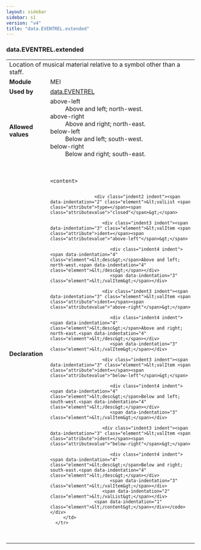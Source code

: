 ```yaml
---
layout: sidebar
sidebar: s1
version: "v4"
title: "data.EVENTREL.extended"
---
```

<div class="macroSpec">
   <h3 id="data.EVENTREL.extended">data.EVENTREL.extended</h3>
   <table class="wovenodd">
      <tr>
         <td colspan="2" class="wovenodd-col2">Location of musical material relative to a symbol other than a staff.</td>
      </tr>
      <tr>
         <td class="wovenodd-col1"><strong>Module</strong></td>
         <td class="wovenodd-col2">MEI</td>
      </tr>
      <tr>
         <td class="wovenodd-col1"><strong>Used by</strong></td>
         <td class="wovenodd-col2">
            <div class="parent"><a class="link_odd" href="{{ site.baseurl }}/{{ page.version }}/data-types/data.eventrel.html">data.EVENTREL</a></div>
         </td>
      </tr>
      <tr>
         <td class="wovenodd-col1"><strong>Allowed values</strong></td>
         <td class="wovenodd-col2">
            <dl>
               <dt>above-left</dt>
               <dd>Above and left; north-west.</dd>
               <dt>above-right</dt>
               <dd>Above and right; north-east.</dd>
               <dt>below-left</dt>
               <dd>Below and left; south-west.</dd>
               <dt>below-right</dt>
               <dd>Below and right; south-east.</dd>
            </dl>
         </td>
      </tr>
      <tr>
         <td class="wovenodd-col1"><strong>Declaration</strong></td>
         <td class="wovenodd-col2">
            <div class="code" xml:space="preserve" data-lang="ODD"><code>
                  <div class="indent1 indent"><span data-indentation="1" class="element">&lt;content&gt;</span>
                     
                     <div class="indent2 indent"><span data-indentation="2" class="element">&lt;valList <span class="attribute">type=</span><span class="attributevalue">"closed"</span>&gt;</span>
                        
                        <div class="indent3 indent"><span data-indentation="3" class="element">&lt;valItem <span class="attribute">ident=</span><span class="attributevalue">"above-left"</span>&gt;</span>
                           
                           <div class="indent4 indent"><span data-indentation="4" class="element">&lt;desc&gt;</span>Above and left; north-west.<span data-indentation="4" class="element">&lt;/desc&gt;</span></div>
                           <span data-indentation="3" class="element">&lt;/valItem&gt;</span></div>
                        
                        <div class="indent3 indent"><span data-indentation="3" class="element">&lt;valItem <span class="attribute">ident=</span><span class="attributevalue">"above-right"</span>&gt;</span>
                           
                           <div class="indent4 indent"><span data-indentation="4" class="element">&lt;desc&gt;</span>Above and right; north-east.<span data-indentation="4" class="element">&lt;/desc&gt;</span></div>
                           <span data-indentation="3" class="element">&lt;/valItem&gt;</span></div>
                        
                        <div class="indent3 indent"><span data-indentation="3" class="element">&lt;valItem <span class="attribute">ident=</span><span class="attributevalue">"below-left"</span>&gt;</span>
                           
                           <div class="indent4 indent"><span data-indentation="4" class="element">&lt;desc&gt;</span>Below and left; south-west.<span data-indentation="4" class="element">&lt;/desc&gt;</span></div>
                           <span data-indentation="3" class="element">&lt;/valItem&gt;</span></div>
                        
                        <div class="indent3 indent"><span data-indentation="3" class="element">&lt;valItem <span class="attribute">ident=</span><span class="attributevalue">"below-right"</span>&gt;</span>
                           
                           <div class="indent4 indent"><span data-indentation="4" class="element">&lt;desc&gt;</span>Below and right; south-east.<span data-indentation="4" class="element">&lt;/desc&gt;</span></div>
                           <span data-indentation="3" class="element">&lt;/valItem&gt;</span></div>
                        <span data-indentation="2" class="element">&lt;/valList&gt;</span></div>
                     <span data-indentation="1" class="element">&lt;/content&gt;</span></div></code></div>
         </td>
      </tr>
   </table>
</div>